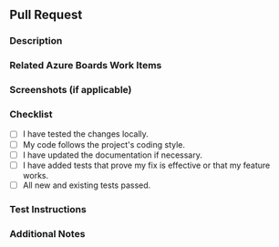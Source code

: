 ## Pull Request

### Description
<!-- Provide a brief description of the changes in this PR. -->

### Related Azure Boards Work Items
<!-- Mention any Azure Boards work items that are related to this pull request. Reference them using the work item ID. For example: "AB#123". -->

### Screenshots (if applicable)
<!-- Include screenshots or GIFs if the changes are visual. -->

### Checklist
<!-- Go through each item and check it with an "x" inside the square brackets. -->
- [ ] I have tested the changes locally.
- [ ] My code follows the project's coding style.
- [ ] I have updated the documentation if necessary.
- [ ] I have added tests that prove my fix is effective or that my feature works.
- [ ] All new and existing tests passed.

### Test Instructions
<!-- Provide step-by-step instructions on how to test the changes made in this PR. Include any specific setup or prerequisites needed for testing. -->

### Additional Notes
<!-- Include any additional information or context about the PR that might be helpful for reviewers. -->